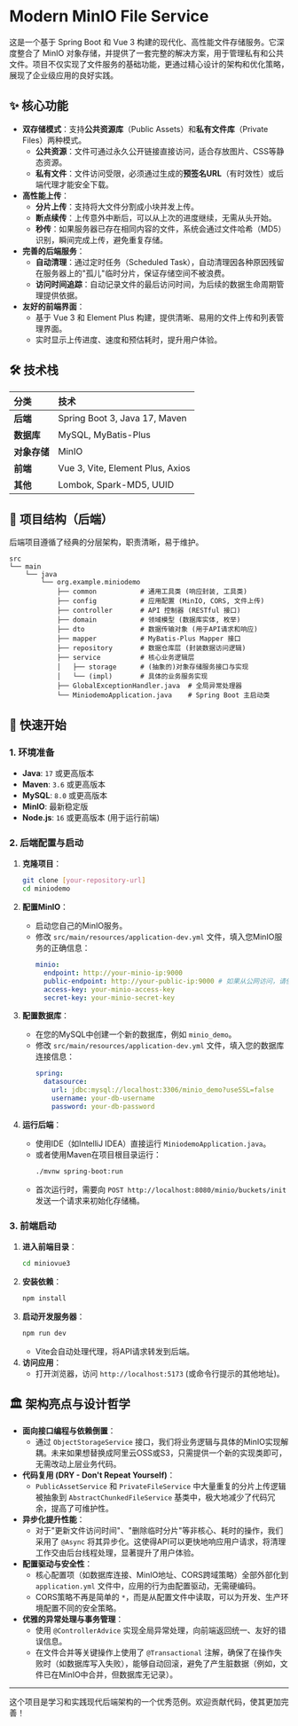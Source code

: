 # Modern MinIO File Service

这是一个基于 Spring Boot 和 Vue 3 构建的现代化、高性能文件存储服务。它深度整合了 MinIO 对象存储，并提供了一套完整的解决方案，用于管理私有和公共文件。项目不仅实现了文件服务的基础功能，更通过精心设计的架构和优化策略，展现了企业级应用的良好实践。

## ✨ 核心功能

- **双存储模式**：支持**公共资源库**（Public Assets）和**私有文件库**（Private Files）两种模式。
  - **公共资源**：文件可通过永久公开链接直接访问，适合存放图片、CSS等静态资源。
  - **私有文件**：文件访问受限，必须通过生成的**预签名URL**（有时效性）或后端代理才能安全下载。
- **高性能上传**：
  - **分片上传**：支持将大文件分割成小块并发上传。
  - **断点续传**：上传意外中断后，可以从上次的进度继续，无需从头开始。
  - **秒传**：如果服务器已存在相同内容的文件，系统会通过文件哈希（MD5）识别，瞬间完成上传，避免重复存储。
- **完善的后端服务**：
  - **自动清理**：通过定时任务（Scheduled Task），自动清理因各种原因残留在服务器上的"孤儿"临时分片，保证存储空间不被浪费。
  - **访问时间追踪**：自动记录文件的最后访问时间，为后续的数据生命周期管理提供依据。
- **友好的前端界面**：
  - 基于 Vue 3 和 Element Plus 构建，提供清晰、易用的文件上传和列表管理界面。
  - 实时显示上传进度、速度和预估耗时，提升用户体验。

## 🛠️ 技术栈

| 分类     | 技术                               |
| :------- | :--------------------------------- |
| **后端** | Spring Boot 3, Java 17, Maven      |
| **数据库** | MySQL, MyBatis-Plus                |
| **对象存储** | MinIO                              |
| **前端**   | Vue 3, Vite, Element Plus, Axios |
| **其他**   | Lombok, Spark-MD5, UUID            |

## 📂 项目结构（后端）

后端项目遵循了经典的分层架构，职责清晰，易于维护。

```
src
└── main
    └── java
        └── org.example.miniodemo
            ├── common           # 通用工具类 (响应封装, 工具类)
            ├── config           # 应用配置 (MinIO, CORS, 文件上传)
            ├── controller       # API 控制器 (RESTful 接口)
            ├── domain           # 领域模型 (数据库实体, 枚举)
            ├── dto              # 数据传输对象 (用于API请求和响应)
            ├── mapper           # MyBatis-Plus Mapper 接口
            ├── repository       # 数据仓库层 (封装数据访问逻辑)
            ├── service          # 核心业务逻辑层
            │   ├── storage      # (抽象的)对象存储服务接口与实现
            │   └── (impl)       # 具体的业务服务实现
            ├── GlobalExceptionHandler.java  # 全局异常处理器
            └── MiniodemoApplication.java    # Spring Boot 主启动类
```

## 🚀 快速开始

### 1. 环境准备

- **Java**: `17` 或更高版本
- **Maven**: `3.6` 或更高版本
- **MySQL**: `8.0` 或更高版本
- **MinIO**: 最新稳定版
- **Node.js**: `16` 或更高版本 (用于运行前端)

### 2. 后端配置与启动

1.  **克隆项目**：
    ```bash
    git clone [your-repository-url]
    cd miniodemo
    ```

2.  **配置MinIO**：
    - 启动您自己的MinIO服务。
    - 修改 `src/main/resources/application-dev.yml` 文件，填入您MinIO服务的正确信息：
      ```yaml
      minio:
        endpoint: http://your-minio-ip:9000
        public-endpoint: http://your-public-ip:9000 # 如果从公网访问，请使用公网IP
        access-key: your-minio-access-key
        secret-key: your-minio-secret-key
      ```

3.  **配置数据库**：
    - 在您的MySQL中创建一个新的数据库，例如 `minio_demo`。
    - 修改 `src/main/resources/application-dev.yml` 文件，填入您的数据库连接信息：
      ```yaml
      spring:
        datasource:
          url: jdbc:mysql://localhost:3306/minio_demo?useSSL=false
          username: your-db-username
          password: your-db-password
      ```

4.  **运行后端**：
    - 使用IDE（如IntelliJ IDEA）直接运行 `MiniodemoApplication.java`。
    - 或者使用Maven在项目根目录运行：
      ```bash
      ./mvnw spring-boot:run
      ```
    - 首次运行时，需要向 `POST http://localhost:8080/minio/buckets/init` 发送一个请求来初始化存储桶。

### 3. 前端启动

1.  **进入前端目录**：
    ```bash
    cd miniovue3
    ```
2.  **安装依赖**：
    ```bash
    npm install
    ```
3.  **启动开发服务器**：
    ```bash
    npm run dev
    ```
    - Vite会自动处理代理，将API请求转发到后端。
4.  **访问应用**：
    - 打开浏览器，访问 `http://localhost:5173` (或命令行提示的其他地址)。

## 🏛️ 架构亮点与设计哲学

- **面向接口编程与依赖倒置**：
  - 通过 `ObjectStorageService` 接口，我们将业务逻辑与具体的MinIO实现解耦。未来如果想替换成阿里云OSS或S3，只需提供一个新的实现类即可，无需改动上层业务代码。
- **代码复用 (DRY - Don't Repeat Yourself)**：
  - `PublicAssetService` 和 `PrivateFileService` 中大量重复的分片上传逻辑被抽象到 `AbstractChunkedFileService` 基类中，极大地减少了代码冗余，提高了可维护性。
- **异步化提升性能**：
  - 对于"更新文件访问时间"、"删除临时分片"等非核心、耗时的操作，我们采用了 `@Async` 将其异步化。这使得API可以更快地响应用户请求，将清理工作交由后台线程处理，显著提升了用户体验。
- **配置驱动与安全性**：
  - 核心配置项（如数据库连接、MinIO地址、CORS跨域策略）全部外部化到 `application.yml` 文件中，应用的行为由配置驱动，无需硬编码。
  - CORS策略不再是简单的 `*`，而是从配置文件中读取，可以为开发、生产环境配置不同的安全策略。
- **优雅的异常处理与事务管理**：
  - 使用 `@ControllerAdvice` 实现全局异常处理，向前端返回统一、友好的错误信息。
  - 在文件合并等关键操作上使用了 `@Transactional` 注解，确保了在操作失败时（如数据库写入失败），能够自动回滚，避免了产生脏数据（例如，文件已在MinIO中合并，但数据库无记录）。

---
这个项目是学习和实践现代后端架构的一个优秀范例。欢迎贡献代码，使其更加完善！ 